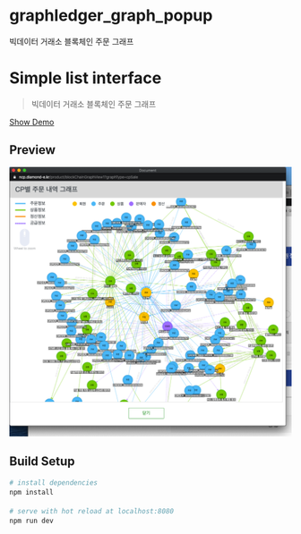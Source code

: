 # graphledger_graph_popup
빅데이터 거래소 블록체인 주문 그래프

# Simple list interface

> 빅데이터 거래소 블록체인 주문 그래프

[Show Demo](http://sungkyu.me/gbc/graph/views_html/graph_user.html)

## Preview
![project20](./resources/img/project.png)

## Build Setup

``` bash
# install dependencies
npm install

# serve with hot reload at localhost:8080
npm run dev

```
